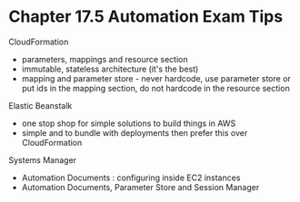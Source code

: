 # Chapter 17.5 Automation Exam Tips

CloudFormation
- parameters, mappings and resource section
- immutable, stateless architecture (it's the best)
- mapping and parameter store - never hardcode, use parameter store or put ids in the mapping section, do not hardcode in the resource section

Elastic Beanstalk
- one stop shop for simple solutions to build things in AWS
- simple and to bundle with deployments then prefer this over CloudFormation

Systems Manager
- Automation Documents : configuring inside EC2 instances
- Automation Documents, Parameter Store and Session Manager